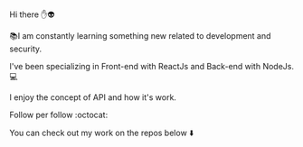 
Hi there :hand::alien:

:books:I am constantly learning something new related to development and security.

I've been specializing in Front-end with ReactJs and Back-end with NodeJs. :computer:

I enjoy the concept of API and how it's work.

Follow per follow :octocat:

You can check out my work on the repos below :arrow_down:
